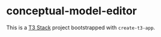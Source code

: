 # conceptual-model-editor

This is a [T3 Stack](https://create.t3.gg/) project bootstrapped with `create-t3-app`.
